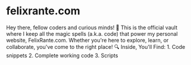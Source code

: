 # felixrante.com
Hey there, fellow coders and curious minds! 🌟 This is the official vault where I keep all the magic spells (a.k.a. code) that power my personal website, FelixRante.com. Whether you're here to explore, learn, or collaborate, you've come to the right place!  🔍 Inside, You'll Find:  1. Code snippets 2. Complete working code 3. Scripts

